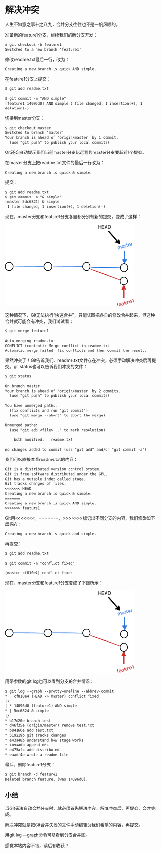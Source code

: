 # 解决冲突

人生不如意之事十之八九，合并分支往往也不是一帆风顺的。

准备新的feature1分支，继续我们的新分支开发：

~~~
$ git checkout -b feature1
Switched to a new branch 'feature1'
~~~

修改readme.txt最后一行，改为：
~~~
Creating a new branch is quick AND simple.
~~~

在feature1分支上提交：

~~~
$ git add readme.txt

$ git commit -m "AND simple"
[feature1 14096d0] AND simple 1 file changed, 1 insertion(+), 1 deletion(-)
~~~

切换到master分支：
~~~
$ git checkout master
Switched to branch 'master'
Your branch is ahead of 'origin/master' by 1 commit.
  (use "git push" to publish your local commits)
~~~
Git还会自动提示我们当前master分支比远程的master分支要超前1个提交。

在master分支上把readme.txt文件的最后一行改为：
~~~
Creating a new branch is quick & simple.
~~~

提交：

~~~
$ git add readme.txt 
$ git commit -m "& simple"
[master 5dc6824] & simple
 1 file changed, 1 insertion(+), 1 deletion(-)
~~~
现在，master分支和feature1分支各自都分别有新的提交，变成了这样：

![](images/screenshot_1528879617203.png)

这种情况下，Git无法执行“快速合并”，只能试图把各自的修改合并起来，但这种合并就可能会有冲突，我们试试看：

~~~
$ git merge feature1

Auto-merging readme.txt
CONFLICT (content): Merge conflict in readme.txt
Automatic merge failed; fix conflicts and then commit the result.
~~~
果然冲突了！Git告诉我们，readme.txt文件存在冲突，必须手动解决冲突后再提交。git status也可以告诉我们冲突的文件：

~~~
$ git status

On branch master
Your branch is ahead of 'origin/master' by 2 commits.
  (use "git push" to publish your local commits)

You have unmerged paths.
  (fix conflicts and run "git commit")
  (use "git merge --abort" to abort the merge)

Unmerged paths:
  (use "git add <file>..." to mark resolution)

    both modified:   readme.txt

no changes added to commit (use "git add" and/or "git commit -a")
~~~

我们可以直接查看readme.txt的内容：

~~~
Git is a distributed version control system.
Git is free software distributed under the GPL.
Git has a mutable index called stage.
Git tracks changes of files.
<<<<<<< HEAD
Creating a new branch is quick & simple.
=======
Creating a new branch is quick AND simple.
>>>>>>> feature1
~~~

Git用<<<<<<<，=======，>>>>>>>标记出不同分支的内容，我们修改如下后保存：
~~~
Creating a new branch is quick and simple.
~~~
再提交：
~~~
$ git add readme.txt 

$ git commit -m "conflict fixed"

[master cf810e4] conflict fixed
~~~
现在，master分支和feature1分支变成了下图所示：

![](images/screenshot_1528879632122.png)

用带参数的git log也可以看到分支的合并情况：

~~~
$ git log --graph --pretty=oneline --abbrev-commit
*   cf810e4 (HEAD -> master) conflict fixed
|\  
| * 14096d0 (feature1) AND simple
* | 5dc6824 & simple
|/  
* b17d20e branch test
* d46f35e (origin/master) remove test.txt
* b84166e add test.txt
* 519219b git tracks changes
* e43a48b understand how stage works
* 1094adb append GPL
* e475afc add distributed
* eaadf4e wrote a readme file
~~~

最后，删除feature1分支：
~~~
$ git branch -d feature1
Deleted branch feature1 (was 14096d0).
~~~

## 小结

当Git无法自动合并分支时，就必须首先解决冲突。解决冲突后，再提交，合并完成。

解决冲突就是把Git合并失败的文件手动编辑为我们希望的内容，再提交。

用git log --graph命令可以看到分支合并图。

感觉本站内容不错，读后有收获？